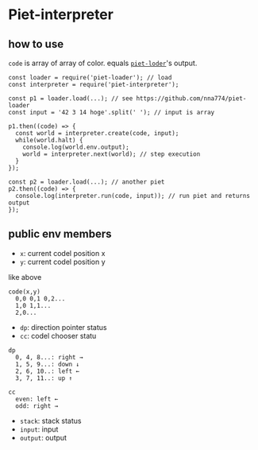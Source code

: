 # Piet-interpreter

## how to use

`code` is array of array of color.
equals [`piet-loder`](https://github.com/nna774/piet-loader)'s output.

```
const loader = require('piet-loader'); // load
const interpreter = require('piet-interpreter');

const p1 = loader.load(...); // see https://github.com/nna774/piet-loader
const input = '42 3 14 hoge'.split(' '); // input is array

p1.then((code) => {
  const world = interpreter.create(code, input);
  while(world.halt) {
    console.log(world.env.output);
    world = interpreter.next(world); // step execution
  }
});

const p2 = loader.load(...); // another piet
p2.then((code) => {
  console.log(interpreter.run(code, input)); // run piet and returns output
});
```

## public env members

* `x`: current codel position x
* `y`: current codel position y

like above

```
code(x,y)
  0,0 0,1 0,2...
  1,0 1,1...
  2,0...
```

* `dp`: direction pointer status
* `cc`: codel chooser statu

```
dp
  0, 4, 8...: right →
  1, 5, 9...: down ↓
  2, 6, 10..: left ←
  3, 7, 11..: up ↑

cc
  even: left ←
  odd: right →
```

* `stack`: stack status
* `input`: input
* `output`: output
